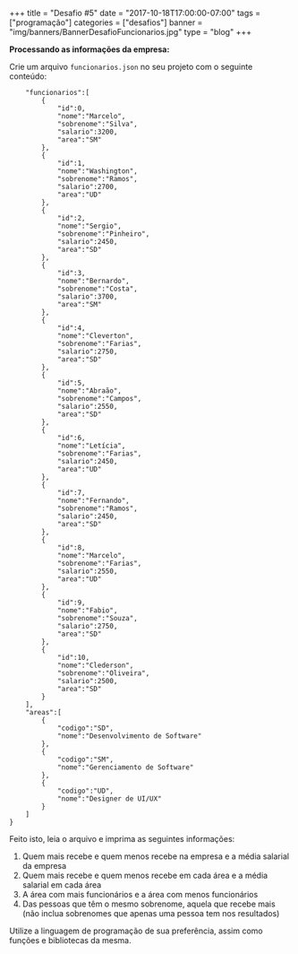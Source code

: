 +++
title = "Desafio #5"
date = "2017-10-18T17:00:00-07:00"
tags = ["programação"]
categories = ["desafios"]
banner = "img/banners/BannerDesafioFuncionarios.jpg"
type = "blog"
+++

**Processando as informações da empresa:**

Crie um arquivo `funcionarios.json` no seu projeto com o seguinte conteúdo:

```json{
    "funcionarios":[
        {
            "id":0,
            "nome":"Marcelo",
            "sobrenome":"Silva",
            "salario":3200,
            "area":"SM"
        },
        {
            "id":1,
            "nome":"Washington",
            "sobrenome":"Ramos",
            "salario":2700,
            "area":"UD"
        },
        {
            "id":2,
            "nome":"Sergio",
            "sobrenome":"Pinheiro",
            "salario":2450,
            "area":"SD"
        },
        {
            "id":3,
            "nome":"Bernardo",
            "sobrenome":"Costa",
            "salario":3700,
            "area":"SM"
        },
        {
            "id":4,
            "nome":"Cleverton",
            "sobrenome":"Farias",
            "salario":2750,
            "area":"SD"
        },
        {
            "id":5,
            "nome":"Abraão",
            "sobrenome":"Campos",
            "salario":2550,
            "area":"SD"
        },
        {
            "id":6,
            "nome":"Letícia",
            "sobrenome":"Farias",
            "salario":2450,
            "area":"UD"
        },
        {
            "id":7,
            "nome":"Fernando",
            "sobrenome":"Ramos",
            "salario":2450,
            "area":"SD"
        },
        {
            "id":8,
            "nome":"Marcelo",
            "sobrenome":"Farias",
            "salario":2550,
            "area":"UD"
        },
        {
            "id":9,
            "nome":"Fabio",
            "sobrenome":"Souza",
            "salario":2750,
            "area":"SD"
        },
        {
            "id":10,
            "nome":"Clederson",
            "sobrenome":"Oliveira",
            "salario":2500,
            "area":"SD"
        }
    ],
    "areas":[
        {
            "codigo":"SD",
            "nome":"Desenvolvimento de Software"
        },
        {
            "codigo":"SM",
            "nome":"Gerenciamento de Software"
        },
        {
            "codigo":"UD",
            "nome":"Designer de UI/UX"
        }
    ]
}
```

Feito isto, leia o arquivo e imprima as seguintes informações:

1. Quem mais recebe e quem menos recebe na empresa e a média salarial da empresa
2. Quem mais recebe e quem menos recebe em cada área e a média salarial em cada área
3. A área com mais funcionários e a área com menos funcionários
4. Das pessoas que têm o mesmo sobrenome, aquela que recebe mais (não inclua sobrenomes que apenas uma pessoa tem nos resultados)

Utilize a linguagem de programação de sua preferência, assim como funções e bibliotecas da mesma.

